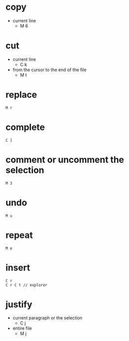 # copy
- current line
	-  M 6
# cut
- current line
	- C k
- from the cursor to the end of the file
	- M t 
# replace
	M r
# complete
	C ]
# comment or uncomment the selection
	M 3
# undo
	M u
# repeat
	M e
# insert
	C r  
	C r C t // explorer  
# justify
- current paragraph or the selection
	- C j
- entire file
	- M j